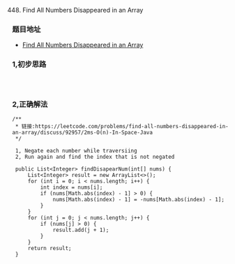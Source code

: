 448. Find All Numbers Disappeared in an Array

### 题目地址
- [ Find All Numbers Disappeared in an Array](https://leetcode.com/problems/find-all-numbers-disappeared-in-an-array/)

### 1,初步思路

```

 

```

### 2,正确解法

```
/**
 * 链接:https://leetcode.com/problems/find-all-numbers-disappeared-in-an-array/discuss/92957/2ms-O(n)-In-Space-Java
 */
 
 1, Negate each number while traversiing
 2, Run again and find the index that is not negated

 public List<Integer> findDisapearNum(int[] nums) {
     List<Integer> result = new ArrayList<>();
     for (int i = 0; i < nums.length; i++) {
         int index = nums[i];
         if (nums[Math.abs(index) - 1] > 0) {
             nums[Math.abs(index) - 1] = -nums[Math.abs(index) - 1];
         }
     }
     for (int j = 0; j < nums.length; j++) {
         if (nums[j] > 0) {
             result.add(j + 1);
         }
     }
     return result;
 }
```